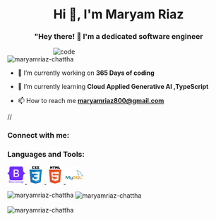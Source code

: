 <h1 align="center">Hi 👋, I'm Maryam Riaz</h1>
<h3 align="center">"Hey there! 👋 I'm a dedicated software engineer</h3>
<img align="right" alt="code" width="400" src="https://camo.githubusercontent.com/2b5d39e6cee1e0bbb1315d2ffc758aa65dfb9001df597d452cd8f7df1b2ddb8a/68747470733a2f2f692e70696e696d672e636f6d2f6f726967696e616c732f65372f32362f63372f65373236633734616330383165656435306665656531343333643132633939382e676966">

<p align="left"> <img src="https://komarev.com/ghpvc/?username=maryamriaz-chattha&label=Profile%20views&color=0e75b6&style=flat" alt="maryamriaz-chattha" /> </p>

- 🔭 I’m currently working on **365 Days of coding**

- 🌱 I’m currently learning **Cloud Applied Generative AI ,TypeScript**

- 📫 How to reach me **maryamriaz800@gmail.com**

//<h3 align="left">Connect with me:</h3>
<p align="left">
</p>

<h3 align="left">Languages and Tools:</h3>
<p align="left"> <a href="https://getbootstrap.com" target="_blank" rel="noreferrer"> <img src="https://raw.githubusercontent.com/devicons/devicon/master/icons/bootstrap/bootstrap-plain-wordmark.svg" alt="bootstrap" width="40" height="40"/> </a> <a href="https://www.w3schools.com/css/" target="_blank" rel="noreferrer"> <img src="https://raw.githubusercontent.com/devicons/devicon/master/icons/css3/css3-original-wordmark.svg" alt="css3" width="40" height="40"/> </a> <a href="https://www.w3.org/html/" target="_blank" rel="noreferrer"> <img src="https://raw.githubusercontent.com/devicons/devicon/master/icons/html5/html5-original-wordmark.svg" alt="html5" width="40" height="40"/> </a> <a href="https://www.mysql.com/" target="_blank" rel="noreferrer"> <img src="https://raw.githubusercontent.com/devicons/devicon/master/icons/mysql/mysql-original-wordmark.svg" alt="mysql" width="40" height="40"/> </a> </p>

<p><img align="left" src="https://github-readme-stats.vercel.app/api/top-langs?username=maryamriaz-chattha&show_icons=true&locale=en&layout=compact" alt="maryamriaz-chattha" /></p>

<p>&nbsp;<img align="center" src="https://github-readme-stats.vercel.app/api?username=maryamriaz-chattha&show_icons=true&locale=en" alt="maryamriaz-chattha" /></p>

<p><img align="center" src="https://github-readme-streak-stats.herokuapp.com/?user=maryamriaz-chattha&" alt="maryamriaz-chattha" /></p>

